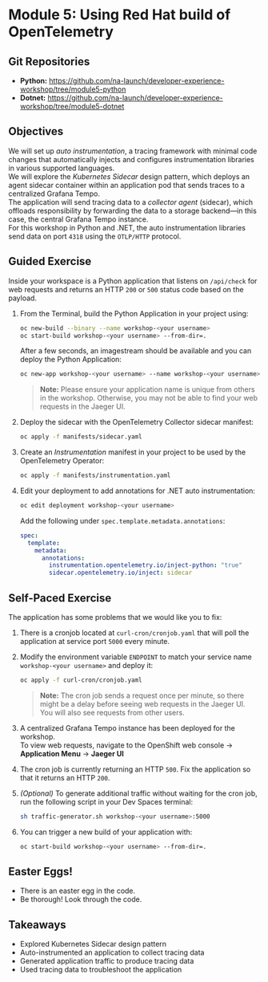 # Module 5: Using Red Hat build of OpenTelemetry

## Git Repositories

- **Python:** https://github.com/na-launch/developer-experience-workshop/tree/module5-python  
- **Dotnet:** https://github.com/na-launch/developer-experience-workshop/tree/module5-dotnet

## Objectives

We will set up *auto instrumentation*, a tracing framework with minimal code changes that automatically injects and configures instrumentation libraries in various supported languages.  
We will explore the *Kubernetes Sidecar* design pattern, which deploys an agent sidecar container within an application pod that sends traces to a centralized Grafana Tempo.  
The application will send tracing data to a *collector agent* (sidecar), which offloads responsibility by forwarding the data to a storage backend—in this case, the central Grafana Tempo instance.  
For this workshop in Python and .NET, the auto instrumentation libraries send data on port `4318` using the `OTLP/HTTP` protocol.

## Guided Exercise

Inside your workspace is a Python application that listens on `/api/check` for web requests and returns an HTTP `200` or `500` status code based on the payload.

1. From the Terminal, build the Python Application in your project using:

    ```sh
    oc new-build --binary --name workshop-<your username>
    oc start-build workshop-<your username> --from-dir=.
    ```

    After a few seconds, an imagestream should be available and you can deploy the Python Application:

    ```sh
    oc new-app workshop-<your username> --name workshop-<your username>
    ```

    > **Note:** Please ensure your application name is unique from others in the workshop. Otherwise, you may not be able to find your web requests in the Jaeger UI.

2. Deploy the sidecar with the OpenTelemetry Collector sidecar manifest:

    ```sh
    oc apply -f manifests/sidecar.yaml
    ```

3. Create an *Instrumentation* manifest in your project to be used by the OpenTelemetry Operator:

    ```sh
    oc apply -f manifests/instrumentation.yaml
    ```

4. Edit your deployment to add annotations for .NET auto instrumentation:

    ```sh
    oc edit deployment workshop-<your username>
    ```

    Add the following under `spec.template.metadata.annotations`:

    ```yaml
    spec:
      template:
        metadata:
          annotations:
            instrumentation.opentelemetry.io/inject-python: "true"
            sidecar.opentelemetry.io/inject: sidecar
    ```

## Self-Paced Exercise

The application has some problems that we would like you to fix:

1. There is a cronjob located at `curl-cron/cronjob.yaml` that will poll the application at service port `5000` every minute.

2. Modify the environment variable `ENDPOINT` to match your service name `workshop-<your username>` and deploy it:

    ```sh
    oc apply -f curl-cron/cronjob.yaml
    ```

    > **Note:** The cron job sends a request once per minute, so there might be a delay before seeing web requests in the Jaeger UI.  
    > You will also see requests from other users.

3. A centralized Grafana Tempo instance has been deployed for the workshop.  
   To view web requests, navigate to the OpenShift web console → **Application Menu** → **Jaeger UI**

4. The cron job is currently returning an HTTP `500`. Fix the application so that it returns an HTTP `200`.

5. *(Optional)* To generate additional traffic without waiting for the cron job, run the following script in your Dev Spaces terminal:

    ```sh
    sh traffic-generator.sh workshop-<your username>:5000
    ```

6. You can trigger a new build of your application with:

    ```sh
    oc start-build workshop-<your username> --from-dir=.
    ```

## Easter Eggs!

- There is an easter egg in the code.  
- Be thorough! Look through the code.

## Takeaways

- Explored Kubernetes Sidecar design pattern  
- Auto-instrumented an application to collect tracing data  
- Generated application traffic to produce tracing data  
- Used tracing data to troubleshoot the application
